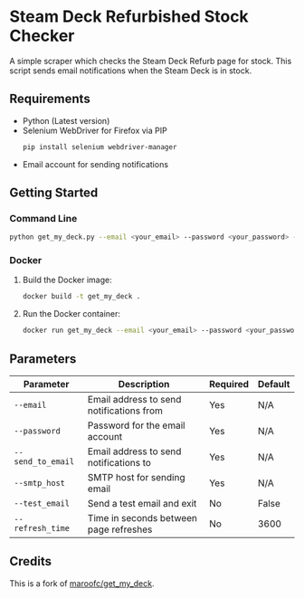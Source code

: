 # Steam Deck Refurbished Stock Checker

A simple scraper which checks the Steam Deck Refurb page for stock. This script sends email notifications when the Steam Deck is in stock.

## Requirements

- Python (Latest version)
- Selenium WebDriver for Firefox via PIP
  ```sh
  pip install selenium webdriver-manager
  ```
- Email account for sending notifications

## Getting Started

### Command Line

```sh
python get_my_deck.py --email <your_email> --password <your_password> --send_to_email <recipient_email> --smtp_host <smtp_host> [--test_email] [--refresh_time <seconds>]
```

### Docker

1. Build the Docker image:
   ```sh
   docker build -t get_my_deck .
   ```
2. Run the Docker container:
   ```sh
   docker run get_my_deck --email <your_email> --password <your_password> --send_to_email <recipient_email> --smtp_host <smtp_host> [--test_email] [--refresh_time <seconds>]
   ```

## Parameters

| Parameter       | Description                                      | Required | Default |
|-----------------|--------------------------------------------------|----------|---------|
| `--email`       | Email address to send notifications from         | Yes      | N/A     |
| `--password`    | Password for the email account                   | Yes      | N/A     |
| `--send_to_email` | Email address to send notifications to         | Yes      | N/A     |
| `--smtp_host`   | SMTP host for sending email                      | Yes      | N/A     |
| `--test_email`  | Send a test email and exit                       | No       | False   |
| `--refresh_time`| Time in seconds between page refreshes           | No       | 3600    |

## Credits

This is a fork of [maroofc/get_my_deck](https://github.com/maroofc/get_my_deck).